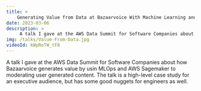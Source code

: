 ```yaml
---
title: >
    Generating Value from Data at Bazaarvoice With Machine Learning and AWS Sagemaker
date: 2023-03-06
description: >
     A talk I gave at the AWS Data Summit for Software Companies about how Bazaarvoice generates value by usin MLOps and AWS Sagemaker to moderating user generated content. The talk is a high-level case study for an executive audience, but has some good nuggets for engineers as well.
img: /talks/Value-From-Data.jpg
videoId: kWpRoTW_tF8
---
```





A talk I gave at the AWS Data Summit for Software Companies about how Bazaarvoice generates value by usin MLOps and AWS Sagemaker to moderating user generated content. The talk is a high-level case study for an executive audience, but has some good nuggets for engineers as well.

<!-- ## Slides
[[Keynote](https://drive.google.com/open?id=1mHNJWw_lYhsJwD-0H0-sdmCxa1tfeICz)] -->

